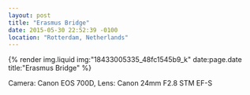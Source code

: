 ```yaml
---
layout: post
title: "Erasmus Bridge"
date: 2015-05-30 22:52:39 -0100
location: "Rotterdam, Netherlands"
---
```


{% render img.liquid img:"18433005335_48fc1545b9_k" date:page.date title:"Erasmus Bridge" %}

Camera: Canon EOS 700D, Lens: Canon 24mm F2.8 STM EF-S
